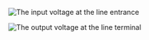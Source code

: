 
![The input voltage at the line entrance](https://cloud.githubusercontent.com/assets/11730626/12201957/3e32148a-b67b-11e5-90f4-6ca9f021f3a9.png)

![The output voltage at the line terminal](https://cloud.githubusercontent.com/assets/11730626/12201933/1be8200e-b67b-11e5-84cb-8a335f55cb51.png)
